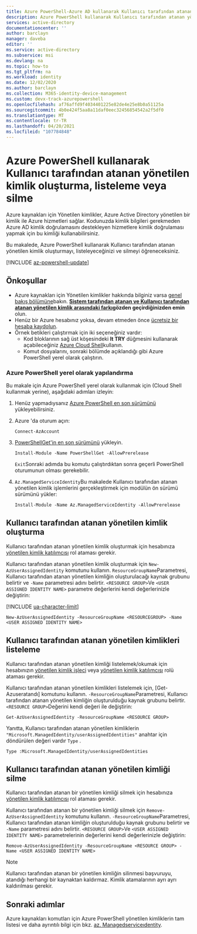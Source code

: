 ```yaml
---
title: Azure PowerShell-Azure AD kullanarak Kullanıcı tarafından atanan yönetilen kimlik oluşturma, listeleme & silme
description: Azure PowerShell kullanarak Kullanıcı tarafından atanan yönetilen kimlik oluşturma, listeleme ve silme hakkında adım adım yönergeler.
services: active-directory
documentationcenter: ''
author: barclayn
manager: daveba
editor: ''
ms.service: active-directory
ms.subservice: msi
ms.devlang: na
ms.topic: how-to
ms.tgt_pltfrm: na
ms.workload: identity
ms.date: 12/02/2020
ms.author: barclayn
ms.collection: M365-identity-device-management
ms.custom: devx-track-azurepowershell
ms.openlocfilehash: af76affd9f4034401225e82de4e25e8b0a51125a
ms.sourcegitcommit: 4b0e424f5aa8a11daf0eec32456854542a2f5df0
ms.translationtype: MT
ms.contentlocale: tr-TR
ms.lasthandoff: 04/20/2021
ms.locfileid: "107784848"
---
```

# <a name="create-list-or-delete-a-user-assigned-managed-identity-using-azure-powershell"></a>Azure PowerShell kullanarak Kullanıcı tarafından atanan yönetilen kimlik oluşturma, listeleme veya silme

Azure kaynakları için Yönetilen kimlikler, Azure Active Directory yönetilen bir kimlik ile Azure hizmetleri sağlar. Kodunuzda kimlik bilgileri gerekmeden Azure AD kimlik doğrulamasını destekleyen hizmetlere kimlik doğrulaması yapmak için bu kimliği kullanabilirsiniz. 

Bu makalede, Azure PowerShell kullanarak Kullanıcı tarafından atanan yönetilen kimlik oluşturmayı, listeleyeceğinizi ve silmeyi öğreneceksiniz.

[!INCLUDE [az-powershell-update](../../../includes/updated-for-az.md)]

## <a name="prerequisites"></a>Önkoşullar

- Azure kaynakları için Yönetilen kimlikler hakkında bilginiz varsa [genel bakış bölümüne](overview.md)bakın. **[Sistem tarafından atanan ve Kullanıcı tarafından atanan yönetilen kimlik arasındaki farkı](overview.md#managed-identity-types)gözden geçirdiğinizden emin** olun.
- Henüz bir Azure hesabınız yoksa, devam etmeden önce [ücretsiz bir hesaba kaydolun](https://azure.microsoft.com/free/).
- Örnek betikleri çalıştırmak için iki seçeneğiniz vardır:
    - Kod bloklarının sağ üst köşesindeki **It TRY** düğmesini kullanarak açabileceğiniz [Azure Cloud Shell](../../cloud-shell/overview.md)kullanın.
    - Komut dosyalarını, sonraki bölümde açıklandığı gibi Azure PowerShell yerel olarak çalıştırın.

### <a name="configure-azure-powershell-locally"></a>Azure PowerShell yerel olarak yapılandırma

Bu makale için Azure PowerShell yerel olarak kullanmak için (Cloud Shell kullanmak yerine), aşağıdaki adımları izleyin:

1. Henüz yapmadıysanız [Azure PowerShell en son sürümünü](/powershell/azure/install-az-ps) yükleyebilirsiniz.

1. Azure 'da oturum açın:

    ```azurepowershell
    Connect-AzAccount
    ```

1. [PowerShellGet'in en son sürümünü](/powershell/scripting/gallery/installing-psget#for-systems-with-powershell-50-or-newer-you-can-install-the-latest-powershellget) yükleyin.

    ```azurepowershell
    Install-Module -Name PowerShellGet -AllowPrerelease
    ```

    `Exit`Sonraki adımda bu komutu çalıştırdıktan sonra geçerli PowerShell oturumunun olması gerekebilir.

1. `Az.ManagedServiceIdentity`Bu makalede Kullanıcı tarafından atanan yönetilen kimlik işlemlerini gerçekleştirmek için modülün ön sürümü sürümünü yükler:

    ```azurepowershell
    Install-Module -Name Az.ManagedServiceIdentity -AllowPrerelease
    ```

## <a name="create-a-user-assigned-managed-identity"></a>Kullanıcı tarafından atanan yönetilen kimlik oluşturma

Kullanıcı tarafından atanan yönetilen kimlik oluşturmak için hesabınıza [yönetilen kimlik katılımcısı](../../role-based-access-control/built-in-roles.md#managed-identity-contributor) rol ataması gerekir.

Kullanıcı tarafından atanan yönetilen kimlik oluşturmak için `New-AzUserAssignedIdentity` komutunu kullanın. `ResourceGroupName`Parametresi, Kullanıcı tarafından atanan yönetilen kimliğin oluşturulacağı kaynak grubunu belirtir ve `-Name` parametresi adını belirtir. `<RESOURCE GROUP>`Ve `<USER ASSIGNED IDENTITY NAME>` parametre değerlerini kendi değerlerinizle değiştirin:

[!INCLUDE [ua-character-limit](~/includes/managed-identity-ua-character-limits.md)]

 ```azurepowershell-interactive
New-AzUserAssignedIdentity -ResourceGroupName <RESOURCEGROUP> -Name <USER ASSIGNED IDENTITY NAME>
```
## <a name="list-user-assigned-managed-identities"></a>Kullanıcı tarafından atanan yönetilen kimlikleri listeleme

Kullanıcı tarafından atanan yönetilen kimliği listelemek/okumak için hesabınızın [yönetilen kimlik işleci](../../role-based-access-control/built-in-roles.md#managed-identity-operator) veya [yönetilen kimlik katılımcısı](../../role-based-access-control/built-in-roles.md#managed-identity-contributor) rolü ataması gerekir.

Kullanıcı tarafından atanan yönetilen kimlikleri listelemek için, [Get-Azuseratandı] komutunu kullanın.  `-ResourceGroupName`Parametresi, Kullanıcı tarafından atanan yönetilen kimliğin oluşturulduğu kaynak grubunu belirtir. `<RESOURCE GROUP>`Değerini kendi değeri ile değiştirin:

```azurepowershell-interactive
Get-AzUserAssignedIdentity -ResourceGroupName <RESOURCE GROUP>
```
Yanıtta, Kullanıcı tarafından atanan yönetilen kimliklerin `"Microsoft.ManagedIdentity/userAssignedIdentities"` anahtar için döndürülen değeri vardır `Type` .

`Type :Microsoft.ManagedIdentity/userAssignedIdentities`

## <a name="delete-a-user-assigned-managed-identity"></a>Kullanıcı tarafından atanan yönetilen kimliği silme

Kullanıcı tarafından atanan bir yönetilen kimliği silmek için hesabınıza [yönetilen kimlik katılımcısı](../../role-based-access-control/built-in-roles.md#managed-identity-contributor) rol ataması gerekir.

Kullanıcı tarafından atanan bir yönetilen kimliği silmek için `Remove-AzUserAssignedIdentity` komutunu kullanın.  `-ResourceGroupName`Parametresi, Kullanıcı tarafından atanan kimliğin oluşturulduğu kaynak grubunu belirtir ve `-Name` parametresi adını belirtir. `<RESOURCE GROUP>`Ve `<USER ASSIGNED IDENTITY NAME>` parametrelerinin değerlerini kendi değerlerinizle değiştirin:

 ```azurepowershell-interactive
Remove-AzUserAssignedIdentity -ResourceGroupName <RESOURCE GROUP> -Name <USER ASSIGNED IDENTITY NAME>
```
> [!NOTE]
> Kullanıcı tarafından atanan bir yönetilen kimliğin silinmesi başvuruyu, atandığı herhangi bir kaynaktan kaldırmaz. Kimlik atamalarının ayrı ayrı kaldırılması gerekir.

## <a name="next-steps"></a>Sonraki adımlar

Azure kaynakları komutları için Azure PowerShell yönetilen kimliklerin tam listesi ve daha ayrıntılı bilgi için bkz. [az. Managedserviceıdentity](/powershell/module/az.managedserviceidentity#managed_service_identity).
